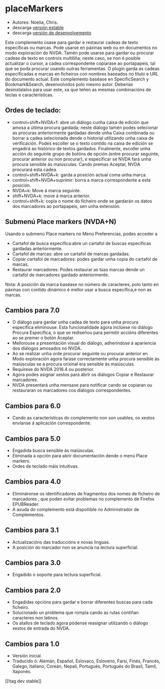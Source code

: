 # placeMarkers #

* Autores: Noelia, Chris.
* descarga [versión estable][1]
* descarga [versión de desenvolvemento][2]

Este complemento úsase para gardar e restaurar cadeas de texto específicas
ou marcas. Pode usarse en páxinas web ou en documentos no modo exploración
do NVDA. Tamén pode usarse para gardar ou procurar cadeas de texto en
controis multiliña; neste caso, se non é posible actualizar o cursor, a
cadea correspondente copiarase ao portapapeis, tal que se poda procurar
usando outras ferramentas.  O plugin garda as cadeas especificadas e marcas
en ficheiros con nombres baseados no título e URL do documento actual.  Este
complemento baséase en SpecificSearch y Bookmark&Search, desenvolvidos polo
mesmo autor. Deberías desinstalalos para usar este, xa que teñen as mesmas
combinacións de teclas e características.

## Ordes de teclado: ##

*	control+shift+NVDA+f: abre un diálogo cunha caixa de edición que amosa a
  última procura gardada; neste diálogo tamén podes selecionar as procuras
  anteriormente gardadas dende unha Caixa combinada ou borrar a cadea
  selecionada dende o historial utilizando unha caixa de verificación. Podes
  escoller se o texto contido na caixa de edición se engadirá ao histórico
  de textos gardados. Finalmente, escoller unha acción do seguinte grupo de
  botóns de opción (entre procurar seguinte, procurar anterior ou non
  procurar), e especificar se NVDA fará unha procura sensible ás
  maiúsculas. Cando premas Aceptar, NVDA procurará esta cadea.
*	control+shift+NVDA+k: garda a posición actual coma unha marca.
*	control+shift+NVDA+suprimir: borra a marca correspondente a esta posición.
*	NVDA+k: Move á marca seguinte.
*	shift+NVDA+k: move á marca anterior.
*	control+shift+k: copia o nome do ficheiro onde se gardarán os datos dos
  marcadores ao portapapeis, sen unha extensión.


## Submenú Place markers (NVDA+N) ##

Usando o submenú Place markers no Menú Preferencias, podes acceder a

*	Cartafol de busca específica:abre un cartafol de buscas específicas
  gardadas anteriormente.
*	Cartafol de marcas: abre un cartafol de marcas gardadas.
*	Copiar cartafol de marcadores: podes gardar unha copia do cartafol de
  marcas.
*	Restaurar marcadores: Podes restaurar as túas marcas dende un cartafol de
  marcadores gardado anteriormente.

Nota: A posición da marca baséase no número de caracteres, polo tanto en
páxinas con contido dinámico é mellor usar a busca específica,e non as
marcas.

## Cambios para 7.0 ##
*	O diálogo para gardar unha cadea de texto para unha procura específica
  eliminouse. Esta funcionalidade agora inclúese no diálogo Procura
  Específica, o que se rediseñou para permitir accións diferentes ao se
  premer o botón Aceptar.
*	Mellorouse a presentación visual do diálogo, adheríndose á apariencia dos
  diálogos amosados no NVDA.
*	Ao se realizar unha orde procurar seguinte ou procurar anterior en Modo
  exploración agora farase correctamente unha procura sensible ás maiúsculas
  se a procura orixinal era sensible ás maiúsculas.
*	Requírese do NVDA 2016.4 ou posterior.
*	Agora podes asignar xestos para abrir os diálogos Copiar e Restaurar
  marcadores.
*	NVDA presentará unha mensaxe para notificar cando se copiaran ou
  restauraran os marcadores cos diálogos correspondentes.

## Cambios para 6.0 ##
* Cando as características do complemento non son usables, os xestos
  envíanse á aplicación correspondente.

## Cambios para 5.0 ##
* Engadida busca sensible ás maiúsculas.
* Eliminada a opción para abrir documentación dende o menú Place markers.
* Ordes de teclado máis intuitivas.

## Cambios para 4.0 ##
* Elimináronse os identificadores de fragmentos dos nomes de ficheiro de
  marcadores , que poden evitar problemas no complemento de Firefox
  EPUBReader.
* A axuda do complemento está dispoñible no Administrador de Complementos.

## Cambios para 3.1 ##
* Actualizacións das traduccións e novas linguas.
* A posición do marcador non se anuncia na lectura superficial.

## Cambios para 3.0 ##
* Engadido o soporte para lectura superficial.

## Cambios para 2.0 ##
* Engadidas opcións para gardar e borrar diferentes buscas para cada
  ficheiro.
* Solucionado un problema que rompía cando as rutas contiñan caracteres non
  latinos.
* Os atallos de teclado agora pódense reasignar utilizando o diálogo xestos
  de entrada do NVDA.

## Cambios para 1.0 ##
* Versión inicial.
* Traducido ó: Alemán, Español, Eslovaco, Esloveno, Farsi, Finés, Francés,
  Galego, Italiano, Coreán, Nepalí, Portugués, Portugués do Brasil, Tamil,
  Xaponés.

[[!tag dev stable]]

[1]: http://addons.nvda-project.org/files/get.php?file=pm

[2]: http://addons.nvda-project.org/files/get.php?file=pm-dev
